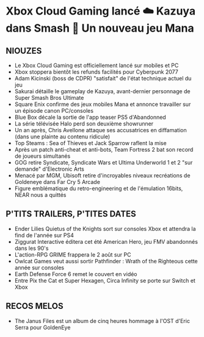 # Xbox Cloud Gaming lancé ☁️ Kazuya dans Smash 🥊 Un nouveau jeu Mana

## NIOUZES

- Le Xbox Cloud Gaming est officiellement lancé sur mobiles et PC
- Xbox stoppera bientôt les refunds facilités pour Cyberpunk 2077
- Adam Kicinski (boss de CDPR) "satisfait" de l'état technique actuel du jeu
- Sakurai détaille le gameplay de Kazuya, avant-dernier personnage de Super Smash Bros Ultimate
- Square Enix confirme des jeux mobiles Mana et annonce travailler sur un épisode canon PC/consoles
- Blue Box décale la sortie de l'app teaser PS5 d'Abandonned
- La série télévisée Halo perd son deuxième showrunner
- Un an après, Chris Avellone attaque ses accusatrices en diffamation (dans une plainte au contenu ridicule)
- Top Steams : Sea of Thieves et Jack Sparrow raflent la mise
- Après un patch anti-cheat et anti-bots, Team Fortress 2 bat son record de joueurs simultanés
- GOG retire Syndicate, Syndicate Wars et Ultima Underworld 1 et 2 "sur demande" d'Electronic Arts
- Menacé par MGM, Ubisoft retire d'incroyables niveaux recréations de Goldeneye dans Far Cry 5 Arcade
- Figure emblématique du retro-engineering et de l'émulation 16bits, NEAR nous a quittés

## P'TITS TRAILERS, P'TITES DATES

- Ender Lilies Quietus of the Knights sort sur consoles Xbox et attendra la find de l'année sur PS4
- Ziggurat Interactive éditera cet été American Hero, jeu FMV abandonnés dans les 90's
- L'action-RPG GRIME frappera le 2 août sur PC
- Owlcat Games veut aussi sortir Pathfinder : Wrath of the Righteous cette année sur consoles
- Earth Defense Force 6 remet le couvert en vidéo
- Entre Pix the Cat et Super Hexagen, Circa Infinity se porte sur Switch et Xbox

## RECOS MELOS

- The Janus Files est un album de cinq heures hommage à l'OST d'Eric Serra pour GoldenEye
